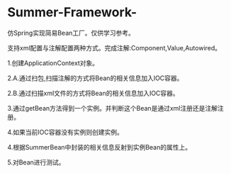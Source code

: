 # Summer-Framework-

仿Spring实现简易Bean工厂。仅供学习参考。

支持xml配置与注解配置两种方式。完成注解:Component,Value,Autowired。

1.创建ApplicationContext对象。

2.A.通过扫包,扫描注解的方式将Bean的相关信息加入IOC容器。

2.B.通过扫描xml文件的方式将Bean的相关信息加入IOC容器。

3.通过getBean方法得到一个实例。并判断这个Bean是通过xml注册还是注解注册。

4.如果当前IOC容器没有实例则创建实例。

4.根据SummerBean中封装的相关信息反射到实例Bean的属性上。

5.对Bean进行测试。
